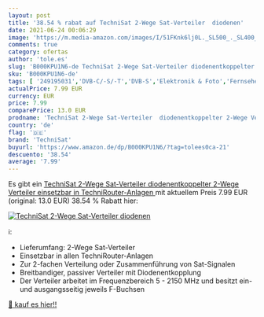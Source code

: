 ```yaml
---
layout: post
title: '38.54 % rabat auf TechniSat 2-Wege Sat-Verteiler  diodenen'
date: 2021-06-24 00:06:29
image: 'https://m.media-amazon.com/images/I/51FKnk6lj0L._SL500_._SL400_.jpg'
comments: true
category: ofertas
author: 'tole.es'
slug: 'B000KPU1N6-de TechniSat 2-Wege Sat-Verteiler diodenentkoppelter 2-Wege...'
sku: 'B000KPU1N6-de'
tags: [ '249195031','DVB-C/-S/-T','DVB-S','Elektronik & Foto','Fernseher & Heimkino','Heimkino, TV & Video Zubehör','Produkte','Satelliten-Verteiler','Satelliten-Zubehör','TV&Audio','Zubehör','technisat', ]
actualPrice: 7.99 EUR
currency: EUR
price: 7.99
comparePrice: 13.0 EUR
prodname: 'TechniSat 2-Wege Sat-Verteiler  diodenentkoppelter 2-Wege Verteiler  einsetzbar in TechniRouter-Anlagen '
country: 'de'
flag: '🇩🇪'
brand: 'TechniSat'
buyurl: 'https://www.amazon.de/dp/B000KPU1N6/?tag=tolees0ca-21'
descuento: '38.54'
average: '7.99'
---
```


Es gibt ein [TechniSat 2-Wege Sat-Verteiler  diodenentkoppelter 2-Wege Verteiler  einsetzbar in TechniRouter-Anlagen ](https://www.amazon.de/dp/B000KPU1N6/?tag=tolees0ca-21) mit aktuellem Preis 7.99 EUR (original: 13.0 EUR) 38.54 % Rabatt hier:

[![TechniSat 2-Wege Sat-Verteiler  diodenen](https://m.media-amazon.com/images/I/51FKnk6lj0L._SL500_._SL400_.jpg)](https://www.amazon.de/dp/B000KPU1N6/?tag=tolees0ca-21)

ℹ️:

- Lieferumfang: 2-Wege Sat-Verteiler
- Einsetzbar in allen TechniRouter-Anlagen
- Zur 2-fachen Verteilung oder Zusammenführung von Sat-Signalen
- Breitbandiger, passiver Verteiler mit Diodenentkopplung
- Der Verteiler arbeitet im Frequenzbereich 5 - 2150 MHz und besitzt ein- und ausgangsseitig jeweils F-Buchsen

[🛒 kauf es hier!!](https://www.amazon.de/dp/B000KPU1N6/?tag=tolees0ca-21)
